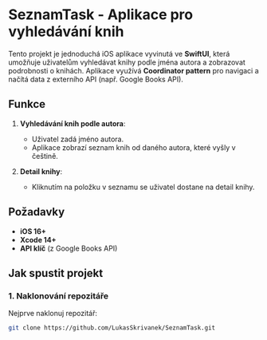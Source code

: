 # SeznamTask - Aplikace pro vyhledávání knih

Tento projekt je jednoduchá iOS aplikace vyvinutá ve **SwiftUI**, která umožňuje uživatelům vyhledávat knihy podle jména autora a zobrazovat podrobnosti o knihách. Aplikace využívá **Coordinator pattern** pro navigaci a načítá data z externího API (např. Google Books API).

## Funkce

1. **Vyhledávání knih podle autora**:
   - Uživatel zadá jméno autora.
   - Aplikace zobrazí seznam knih od daného autora, které vyšly v češtině.

2. **Detail knihy**:
   - Kliknutím na položku v seznamu se uživatel dostane na detail knihy.

## Požadavky

- **iOS 16+**
- **Xcode 14+**
- **API klíč** (z Google Books API)

## Jak spustit projekt

### 1. Naklonování repozitáře

Nejprve naklonuj repozitář:
```bash
git clone https://github.com/LukasSkrivanek/SeznamTask.git

